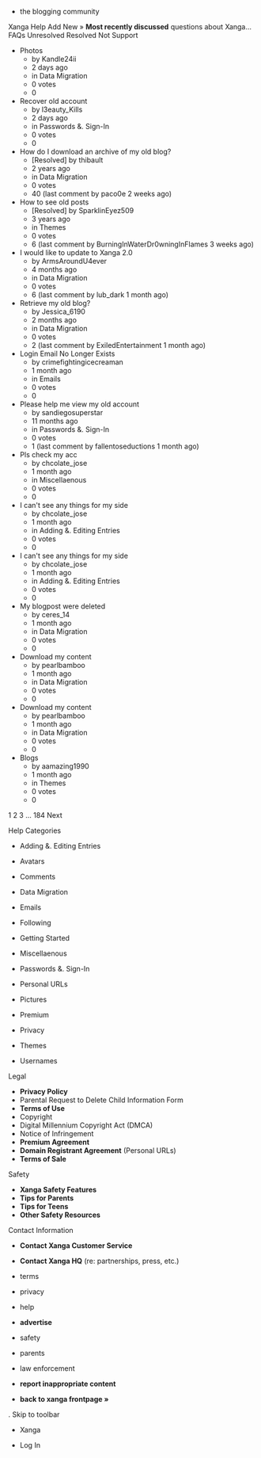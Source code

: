 *   the blogging community

Xanga Help Add New » **Most recently discussed** questions about Xanga… FAQs Unresolved Resolved Not Support

*   Photos
    *   by Kandle24ii
    *   2 days ago
    *   in Data Migration
    *   0 votes
    *   0
*   Recover old account
    *   by l3eauty\_Kills
    *   2 days ago
    *   in Passwords &. Sign-In
    *   0 votes
    *   0
*   How do I download an archive of my old blog?
    *   \[Resolved\] by thibault
    *   2 years ago
    *   in Data Migration
    *   0 votes
    *   40 (last comment by paco0e 2 weeks ago)
*   How to see old posts
    *   \[Resolved\] by SparklinEyez509
    *   3 years ago
    *   in Themes
    *   0 votes
    *   6 (last comment by BurningInWaterDr0wningInFlames 3 weeks ago)
*   I would like to update to Xanga 2.0
    *   by ArmsAroundU4ever
    *   4 months ago
    *   in Data Migration
    *   0 votes
    *   6 (last comment by lub\_dark 1 month ago)
*   Retrieve my old blog?
    *   by Jessica\_6190
    *   2 months ago
    *   in Data Migration
    *   0 votes
    *   2 (last comment by ExiledEntertainment 1 month ago)
*   Login Email No Longer Exists
    *   by crimefightingicecreaman
    *   1 month ago
    *   in Emails
    *   0 votes
    *   0
*   Please help me view my old account
    *   by sandiegosuperstar
    *   11 months ago
    *   in Passwords &. Sign-In
    *   0 votes
    *   1 (last comment by fallentoseductions 1 month ago)
*   Pls check my acc
    *   by chcolate\_jose
    *   1 month ago
    *   in Miscellaenous
    *   0 votes
    *   0
*   I can't see any things for my side
    *   by chcolate\_jose
    *   1 month ago
    *   in Adding &. Editing Entries
    *   0 votes
    *   0
*   I can't see any things for my side
    *   by chcolate\_jose
    *   1 month ago
    *   in Adding &. Editing Entries
    *   0 votes
    *   0
*   My blogpost were deleted
    *   by ceres\_14
    *   1 month ago
    *   in Data Migration
    *   0 votes
    *   0
*   Download my content
    *   by pearlbamboo
    *   1 month ago
    *   in Data Migration
    *   0 votes
    *   0
*   Download my content
    *   by pearlbamboo
    *   1 month ago
    *   in Data Migration
    *   0 votes
    *   0
*   Blogs
    *   by aamazing1990
    *   1 month ago
    *   in Themes
    *   0 votes
    *   0

1 2 3 ... 184 Next

Help Categories

*   Adding &. Editing Entries
*   Avatars
*   Comments
*   Data Migration
*   Emails
*   Following
*   Getting Started
*   Miscellaenous

*   Passwords &. Sign-In
*   Personal URLs
*   Pictures
*   Premium
*   Privacy
*   Themes
*   Usernames

Legal

*   **Privacy Policy**
*   Parental Request to Delete Child Information Form
*   **Terms of Use**
*   Copyright
*   Digital Millennium Copyright Act (DMCA)
*   Notice of Infringement
*   **Premium Agreement**
*   **Domain Registrant Agreement** (Personal URLs)
*   **Terms of Sale**

Safety

*   **Xanga Safety Features**
*   **Tips for Parents**
*   **Tips for Teens**
*   **Other Safety Resources**

Contact Information

*   **Contact Xanga Customer Service**
*   **Contact Xanga HQ** (re: partnerships, press, etc.)

*   terms
*   privacy
*   help
*   **advertise**

*   safety
*   parents
*   law enforcement
*   **report inappropriate content**

*   **back to xanga frontpage »**

<img src="http://pixel.quantserve.com/pixel/p-87h-iNOVooym2.gif" style="display: none" height="1" width="1" alt="Quantcast"/>. Skip to toolbar

*   Xanga

*   Log In